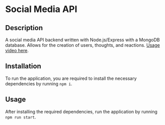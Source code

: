 # Social Media API

## Description

A social media API backend written with Node.js/Express with a MongoDB database. Allows for the creation of users, thoughts, and reactions. [Usage video here](https://drive.google.com/file/d/1irkSRdg5YPjTsZI6-t8gdxCge1ZH4CV3/view).

## Installation

To run the application, you are required to install the necessary dependencies by running `npm i`.

## Usage

After installing the required dependencies, run the application by running `npm run start`.
